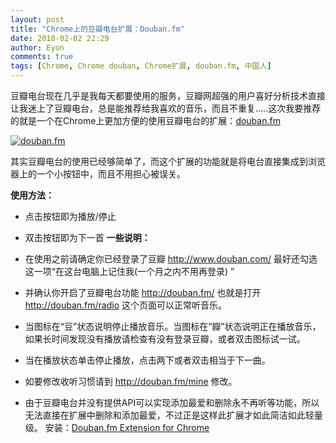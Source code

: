 ```yaml
---
layout: post
title: "Chrome上的豆瓣电台扩展：Douban.fm"
date: 2010-02-02 22:29
author: Eyon
comments: true
tags: [Chrome, Chrome douban, Chrome扩展, douban.fm, 中国人]
---
```

豆瓣电台现在几乎是我每天都要使用的服务，豆瓣网超强的用户喜好分析技术直接让我迷上了豆瓣电台，总是能推荐给我喜欢的音乐，而且不重复.....这次我要推荐的就是一个在Chrome上更加方便的使用豆瓣电台的扩展：[douban.fm](https://chrome.google.com/extensions/detail/bbfpjjmnjdaffpmjohimmdcmdednepfk?hl=zh-cn)

<a href="http://img.chromi.org/2010/02/douban.fm_.png">![](http://img.chromi.org/2010/02/douban.fm_-550x171.png "douban.fm")</a>

其实豆瓣电台的使用已经够简单了，而这个扩展的功能就是将电台直接集成到浏览器上的一个小按钮中，而且不用担心被误关。

**使用方法：**


*   点击按钮即为播放/停止
*   双击按钮即为下一首
**一些说明：**


*   在使用之前请确定你已经登录了豆瓣 http://www.douban.com/ 最好还勾选这一项“在这台电脑上记住我(一个月之内不用再登录) ”
*   并确认你开启了豆瓣电台功能 http://douban.fm/ 也就是打开 http://douban.fm/radio 这个页面可以正常听音乐。
*   当图标在“豆”状态说明停止播放音乐。当图标在“瓣”状态说明正在播放音乐，如果长时间发现没有播放请检查有没有登录豆瓣，或者双击图标试一试。
*   当在播放状态单击停止播放，点击两下或者双击相当于下一曲。
*   如要修改收听习惯请到 http://douban.fm/mine 修改。
*   由于豆瓣电台并没有提供API可以实现添加最爱和删除永不再听等功能，所以无法直接在扩展中删除和添加最爱，不过正是这样此扩展才如此简洁如此轻量级。
安装：[Douban.fm Extension for Chrome](https://chrome.google.com/extensions/detail/bbfpjjmnjdaffpmjohimmdcmdednepfk?hl=zh-cn)
